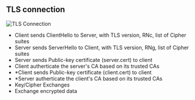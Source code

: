 ## TLS connection
![TLS Connection](https://ldapwiki.com/attach/How%20SSL-TLS%20Works/tls-handshake.png)
- Client sends ClientHello to Server, with TLS version, RNc, list of Cipher suites
- Server sends ServerHello to Client, with TLS version, RNg, list of Cipher suites
- Server sends Public-key certificate (server.cert) to client
- Client autherticate the server's CA based on its trusted CAs
- *Client sends Public-key certificate (client.cert) to client
- *Server autherticate the client's CA based on its trusted CAs
- Key/Cipher Exchanges
- Exchange encrypted data

